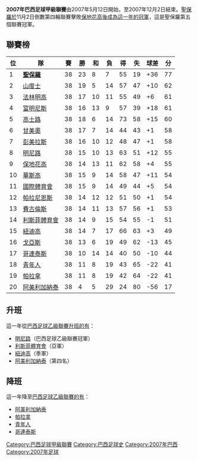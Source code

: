**2007年巴西足球甲級聯賽**由2007年5月12日開始，至2007年12月2日結束。[聖保羅於](../Page/聖保羅足球會.md "wikilink")11月2日倒數第四輪聯賽擊敗[保地花高後成為這一年的冠軍](https://zh.wikipedia.org/wiki/保地花高 "wikilink")，這是聖保羅第五個聯賽冠軍。

## 聯賽榜

| 位  | 隊                                                       | 賽  | 勝  | 和  | 負  | 得  | 失  | 球差   | 分  |
| -- | ------------------------------------------------------- | -- | -- | -- | -- | -- | -- | ---- | -- |
| 1  | **[聖保羅](../Page/聖保羅足球會.md "wikilink")**                 | 38 | 23 | 8  | 7  | 55 | 19 | \+36 | 77 |
| 2  | [山度士](https://zh.wikipedia.org/wiki/山度士足球會 "wikilink")  | 38 | 19 | 5  | 14 | 57 | 47 | \+10 | 62 |
| 3  | [法林明高](https://zh.wikipedia.org/wiki/法林明高 "wikilink")   | 38 | 17 | 10 | 11 | 55 | 49 | \+6  | 61 |
| 4  | [富明尼斯](https://zh.wikipedia.org/wiki/富明尼斯 "wikilink")   | 38 | 16 | 13 | 9  | 57 | 39 | \+18 | 61 |
| 5  | [高士路](https://zh.wikipedia.org/wiki/高士路 "wikilink")     | 38 | 18 | 6  | 14 | 73 | 58 | \+15 | 60 |
| 6  | [甘美奧](https://zh.wikipedia.org/wiki/甘美奧 "wikilink")     | 38 | 17 | 7  | 14 | 44 | 43 | \+1  | 58 |
| 7  | [彭美拉斯](https://zh.wikipedia.org/wiki/彭美拉斯 "wikilink")   | 38 | 16 | 10 | 12 | 48 | 47 | \+1  | 58 |
| 8  | [明尼路](https://zh.wikipedia.org/wiki/明尼路 "wikilink")     | 38 | 15 | 10 | 13 | 63 | 51 | \+12 | 55 |
| 9  | [保地花高](https://zh.wikipedia.org/wiki/保地花高 "wikilink")   | 38 | 14 | 13 | 11 | 62 | 58 | \+4  | 55 |
| 10 | [華斯高](https://zh.wikipedia.org/wiki/華斯高 "wikilink")     | 38 | 15 | 9  | 14 | 58 | 47 | \+11 | 54 |
| 11 | [國際體育會](../Page/國際體育會.md "wikilink")                    | 38 | 15 | 9  | 14 | 49 | 44 | \+5  | 54 |
| 12 | [帕拉尼恩斯](https://zh.wikipedia.org/wiki/帕拉尼恩斯 "wikilink") | 38 | 14 | 12 | 12 | 51 | 50 | \+1  | 54 |
| 13 | [費古倫斯](https://zh.wikipedia.org/wiki/費古倫斯 "wikilink")   | 38 | 14 | 11 | 13 | 57 | 56 | \+1  | 53 |
| 14 | [利斯菲體育會](../Page/利斯菲體育會.md "wikilink")                  | 38 | 14 | 9  | 15 | 54 | 55 | \-1  | 51 |
| 15 | [紐迪高](https://zh.wikipedia.org/wiki/紐迪高 "wikilink")     | 38 | 14 | 7  | 17 | 66 | 63 | \+3  | 49 |
| 16 | [戈亞斯](../Page/戈亞斯體育會.md "wikilink")                     | 38 | 13 | 6  | 19 | 49 | 62 | \-13 | 45 |
| 17 | [哥連泰斯](https://zh.wikipedia.org/wiki/哥連泰斯 "wikilink")   | 38 | 10 | 14 | 14 | 40 | 50 | \-10 | 44 |
| 18 | [青年人](../Page/青年人體育會.md "wikilink")                     | 38 | 11 | 8  | 19 | 43 | 65 | \-22 | 41 |
| 19 | [帕拉拿](https://zh.wikipedia.org/wiki/帕拉拿 "wikilink")     | 38 | 11 | 8  | 19 | 42 | 64 | \-22 | 41 |
| 20 | [阿美利加納泰](../Page/阿美利加納泰.md "wikilink")                  | 38 | 4  | 5  | 29 | 24 | 80 | \-56 | 17 |

## 升班

這一年從[巴西足球乙級聯賽升班的有](https://zh.wikipedia.org/wiki/巴西足球乙級聯賽 "wikilink")：

  - [明尼路](https://zh.wikipedia.org/wiki/明尼路 "wikilink")（巴西足球乙級聯賽冠軍）
  - [利斯菲體育會](../Page/利斯菲體育會.md "wikilink")（亞軍）
  - [紐迪高](https://zh.wikipedia.org/wiki/紐迪高 "wikilink")（季軍）
  - [阿美利加納泰](../Page/阿美利加納泰.md "wikilink")（第四名）

## 降班

這一年降至[巴西足球乙級聯賽的有](https://zh.wikipedia.org/wiki/巴西足球乙級聯賽 "wikilink")：

  - [阿美利加納泰](../Page/阿美利加納泰.md "wikilink")
  - [帕拉拿](https://zh.wikipedia.org/wiki/帕拉拿 "wikilink")
  - [青年人](../Page/青年人體育會.md "wikilink")
  - [哥連泰斯](https://zh.wikipedia.org/wiki/哥連泰斯 "wikilink")

[Category:巴西足球甲級聯賽](https://zh.wikipedia.org/wiki/Category:巴西足球甲級聯賽 "wikilink")
[Category:巴西足球史](https://zh.wikipedia.org/wiki/Category:巴西足球史 "wikilink")
[Category:2007年巴西](https://zh.wikipedia.org/wiki/Category:2007年巴西 "wikilink")
[Category:2007年足球](https://zh.wikipedia.org/wiki/Category:2007年足球 "wikilink")